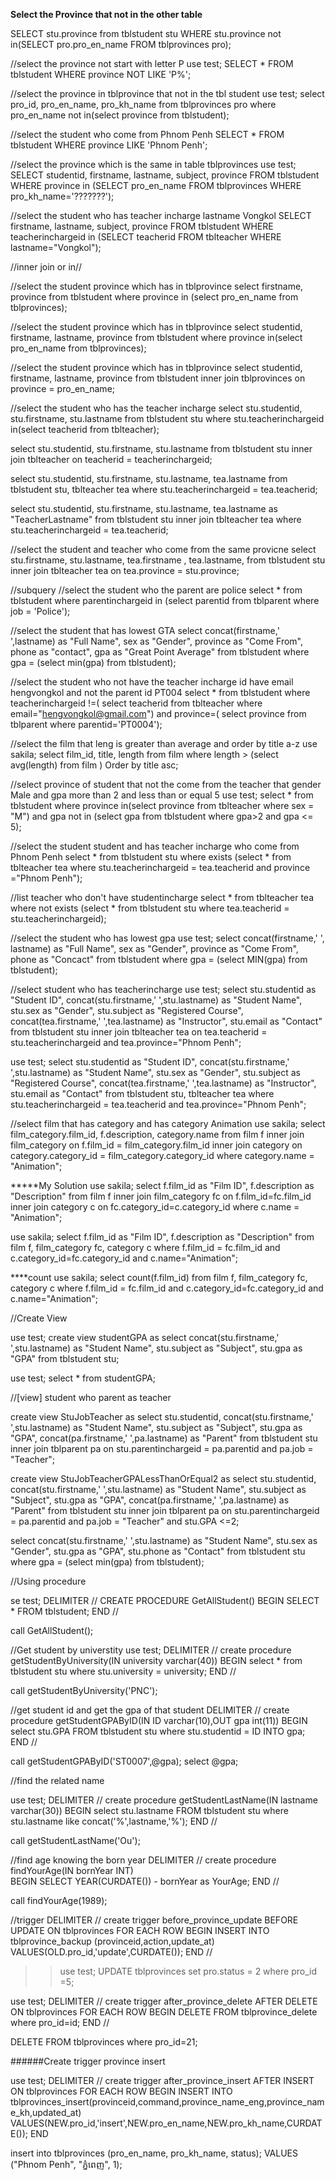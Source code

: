 

**Select the Province that not in the other table**

SELECT stu.province from tblstudent stu WHERE stu.province 
not in(SELECT pro.pro_en_name FROM tblprovinces pro);

//select the province not start with letter P
use test;
SELECT * FROM tblstudent 
WHERE province NOT LIKE 'P%';



//select the province in tblprovince that not in the tbl student
use test;
select pro_id, pro_en_name, pro_kh_name 
from tblprovinces pro where pro_en_name 
not in(select province from tblstudent);



//select the student who come from Phnom Penh
SELECT * FROM tblstudent 
WHERE province LIKE 'Phnom Penh';


//select the province which is the same in table tblprovinces
use test;
SELECT studentid, firstname, lastname, subject, province 
FROM tblstudent WHERE province in
(SELECT pro_en_name FROM tblprovinces WHERE pro_kh_name='???????');


//select the student who has teacher incharge lastname Vongkol
SELECT firstname, lastname, subject, province FROM tblstudent 
WHERE teacherinchargeid 
in (SELECT teacherid FROM tblteacher WHERE lastname="Vongkol");



//inner join or in// 

//select the student province which has in tblprovince
select firstname, province from tblstudent 
where province 
in (select pro_en_name from tblprovinces);


//select the student province which has in tblprovince
select studentid, firstname, lastname, province from tblstudent
where province in(select pro_en_name from tblprovinces);

//select the student province which has in tblprovince
select studentid, firstname, lastname, province from tblstudent
inner join tblprovinces on province = pro_en_name;

//select the student who has the teacher incharge 
select stu.studentid, stu.firstname, stu.lastname from tblstudent stu
where stu.teacherinchargeid in(select teacherid from tblteacher);


select stu.studentid, stu.firstname, stu.lastname from tblstudent stu
inner join tblteacher on teacherid = teacherinchargeid;

select stu.studentid, stu.firstname, stu.lastname, tea.lastname 
from tblstudent stu, tblteacher tea where stu.teacherinchargeid = tea.teacherid;


select stu.studentid, stu.firstname, stu.lastname, tea.lastname as "TeacherLastname"
from tblstudent stu inner join tblteacher tea where stu.teacherinchargeid = tea.teacherid;



//select the student and teacher who come from the same provicne
select stu.firstname, stu.lastname, tea.firstname , tea.lastname, 
from tblstudent stu inner join tblteacher tea on tea.province = stu.province; 



//subquery
//select the student who the parent are police
select * from tblstudent where parentinchargeid in (select parentid from tblparent where job = 'Police');



//select the student that has lowest GTA 
select concat(firstname,' ',lastname) as "Full Name",
sex as "Gender",
province as "Come From",
phone as "contact",
gpa as "Great Point Average"
from tblstudent
where gpa = (select min(gpa) from tblstudent);




//select the student who not have the teacher incharge id have email hengvongkol and not the parent id PT004
select * from tblstudent
where teacherinchargeid !=(
select teacherid from tblteacher 
where email="hengvongkol@gmail.com")
and province=(
select province from tblparent where parentid='PT0004');



//select the film that leng is greater than average and order by title a-z
use sakila;
select film_id, title, length from film 
where length > (select avg(length) from film )
Order by title asc;




//select province of student that not the come from the teacher that gender Male and gpa more than 2 and less than or equal 5
use test;
select * from tblstudent
where province 
in(select province from tblteacher where sex = "M")
and gpa not in (select gpa from tblstudent where gpa>2 and gpa <= 5);



//select the student student and has teacher incharge who come from Phnom Penh
select * from tblstudent stu
where exists (select * from tblteacher tea
where stu.teacherinchargeid = tea.teacherid and province ="Phnom Penh");



//list teacher who don't have studentincharge
select * from tblteacher tea
where not exists (select * from tblstudent stu
where tea.teacherid = stu.teacherinchargeid);


//select the student who has lowest gpa 
use test;
select concat(firstname,' ', lastname) as "Full Name", 
sex as "Gender", 
province as "Come From",
phone as "Concact" from tblstudent
where gpa = (select MIN(gpa) from tblstudent);


//select student who has teacherincharge
use test;
select stu.studentid as "Student ID",
concat(stu.firstname,' ',stu.lastname) as "Student Name",
stu.sex as "Gender",
stu.subject as "Registered Course",
concat(tea.firstname,' ',tea.lastname) as "Instructor",
stu.email as "Contact"
from tblstudent stu
inner join tblteacher tea on
tea.teacherid = stu.teacherinchargeid and tea.province="Phnom Penh";



use test;
select stu.studentid as "Student ID",
concat(stu.firstname,' ',stu.lastname) as "Student Name",
stu.sex as "Gender",
stu.subject as "Registered Course",
concat(tea.firstname,' ',tea.lastname) as "Instructor",
stu.email as "Contact"
from tblstudent stu, tblteacher tea
where stu.teacherinchargeid = tea.teacherid and tea.province="Phnom Penh";


//select film that has category and has category Animation
use sakila;
select film_category.film_id,
f.description, category.name from film f
inner join film_category on
f.film_id = film_category.film_id
inner join category on category.category_id = film_category.category_id 
where category.name = "Animation";


*****My Solution
use sakila;
select f.film_id as "Film ID",
f.description as "Description"
from film f
inner join film_category fc 
on f.film_id=fc.film_id
inner join category c 
on fc.category_id=c.category_id
where c.name = "Animation";


use sakila;
select f.film_id as "Film ID",
f.description as "Description"
from film f, film_category fc, category c
where f.film_id = fc.film_id and c.category_id=fc.category_id
and c.name="Animation";


****count 
use sakila;
select count(f.film_id)
from film f, film_category fc, category c
where f.film_id = fc.film_id and c.category_id=fc.category_id
and c.name="Animation";













//Create View

use test;
create view studentGPA as
select concat(stu.firstname,' ',stu.lastname) as "Student Name",
stu.subject as "Subject",
stu.gpa as "GPA"
from tblstudent stu;


use test;
select * from studentGPA;




//[view] student who parent as teacher

create view StuJobTeacher as
select stu.studentid,
concat(stu.firstname,' ',stu.lastname) as "Student Name",
stu.subject as "Subject",
stu.gpa as "GPA",
concat(pa.firstname,' ',pa.lastname) as "Parent"
from tblstudent stu inner join tblparent pa
on stu.parentinchargeid = pa.parentid and pa.job = "Teacher";


create view StuJobTeacherGPALessThanOrEqual2 as
select stu.studentid,
concat(stu.firstname,' ',stu.lastname) as "Student Name",
stu.subject as "Subject",
stu.gpa as "GPA",
concat(pa.firstname,' ',pa.lastname) as "Parent"
from tblstudent stu inner join tblparent pa
on stu.parentinchargeid = pa.parentid and pa.job = "Teacher" and stu.GPA <=2;


select concat(stu.firstname,' ',stu.lastname) as "Student Name",
stu.sex as "Gender",
stu.gpa as "GPA",
stu.phone as "Contact"
from tblstudent stu where gpa = (select min(gpa) from tblstudent);


//Using procedure

se test;
DELIMITER //
	CREATE PROCEDURE GetAllStudent()
		BEGIN
			SELECT * FROM tblstudent;
		END //

call GetAllStudent();


//Get student by universtity
use test;
DELIMITER //
create procedure getStudentByUniversity(IN university varchar(40))
	BEGIN
		select * from tblstudent stu where stu.university = university;
	END //
	
call getStudentByUniversity('PNC');





//get student id and get the gpa of that student
DELIMITER //
	create procedure getStudentGPAByID(IN ID varchar(10),OUT gpa int(11))
		BEGIN
			select stu.GPA FROM tblstudent stu where stu.studentid = ID INTO gpa;
		END //


call getStudentGPAByID('ST0007',@gpa);
select @gpa;



//find the related name

use test;
DELIMITER //
	create procedure getStudentLastName(IN lastname varchar(30))
		BEGIN
			select stu.lastname FROM tblstudent stu where stu.lastname like concat('%',lastname,'%');
		END //

call getStudentLastName('Ou');

//find age knowing the born year
DELIMITER //
	create procedure findYourAge(IN bornYear INT)	
		BEGIN
			SELECT YEAR(CURDATE()) - bornYear as YourAge;
		END //
		
call findYourAge(1989);

//trigger
DELIMITER //
	create trigger before_province_update
	BEFORE UPDATE ON tblprovinces
	FOR EACH ROW
		BEGIN
			INSERT INTO tblprovince_backup (provinceid,action,update_at)
			VALUES(OLD.pro_id,'update',CURDATE());
		END //


>>use test;
UPDATE tblprovinces set pro.status = 2 where pro_id =5;



use test;
DELIMITER //
	create trigger after_province_delete
	AFTER DELETE ON tblprovinces
	FOR EACH ROW
		BEGIN
			DELETE FROM tblprovince_delete where pro_id=id; 
		END //


DELETE FROM tblprovinces where pro_id=21;




######Create trigger province insert

use test;
DELIMITER //
	create trigger after_province_insert
	AFTER INSERT ON tblprovinces
	FOR EACH ROW
		BEGIN
			INSERT INTO tblprovinces_insert(provinceid,command,province_name_eng,province_name_kh,updated_at)
			VALUES(NEW.pro_id,'insert',NEW.pro_en_name,NEW.pro_kh_name,CURDATE());
		END   
		
insert into tblprovinces (pro_en_name, pro_kh_name, status);
VALUES ("Phnom Penh", "ភ្នំពេញ", 1);























